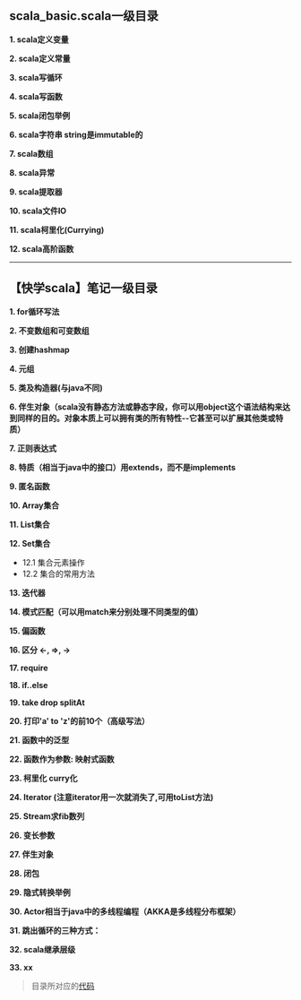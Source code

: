 ## scala_basic.scala一级目录

**1. scala定义变量**

**2. scala定义常量**

**3. scala写循环**

**4. scala写函数**

**5. scala闭包举例**

**6. scala字符串 string是immutable的**

**7. scala数组**

**8. scala异常**

**9. scala提取器**

**10. scala文件IO**

**11. scala柯里化(Currying)**

**12. scala高阶函数**

---

## 【快学scala】笔记一级目录

**1. for循环写法**

**2. 不变数组和可变数组**

**3. 创建hashmap**

**4. 元组**

**5. 类及构造器(与java不同)**

**6. 伴生对象（scala没有静态方法或静态字段，你可以用object这个语法结构来达到同样的目的。对象本质上可以拥有类的所有特性--它甚至可以扩展其他类或特质）**

**7. 正则表达式**

**8. 特质（相当于java中的接口）用extends，而不是implements**

**9. 匿名函数**

**10. Array集合**

**11. List集合**

**12. Set集合**
 - 12.1 集合元素操作
 - 12.2 集合的常用方法

**13. 迭代器**

**14. 模式匹配（可以用match来分别处理不同类型的值）**

**15. 偏函数**

**16. 区分 <-, =>, ->**

**17. require**

**18. if..else**

**19. take drop splitAt**

**20. 打印'a' to 'z'的前10个（高级写法）**

**21. 函数中的泛型**

**22. 函数作为参数: 映射式函数**

**23. 柯里化 curry化**

**24. Iterator (注意iterator用一次就消失了,可用toList方法)**

**25. Stream求fib数列**

**26. 变长参数**

**27. 伴生对象**

**28. 闭包**

**29. 隐式转换举例**

**30. Actor相当于java中的多线程编程（AKKA是多线程分布框架）**

**31. 跳出循环的三种方式：**

**32. scala继承层级**

**33. xx**

> 目录所对应的[代码](scala_basic.scala)

